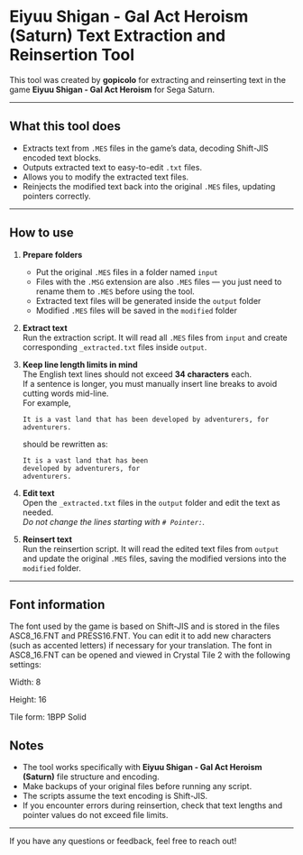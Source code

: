 
# Eiyuu Shigan - Gal Act Heroism (Saturn) Text Extraction and Reinsertion Tool

This tool was created by **gopicolo** for extracting and reinserting text in the game **Eiyuu Shigan - Gal Act Heroism** for Sega Saturn.

---

## What this tool does

- Extracts text from `.MES` files in the game’s data, decoding Shift-JIS encoded text blocks.
- Outputs extracted text to easy-to-edit `.txt` files.
- Allows you to modify the extracted text files.
- Reinjects the modified text back into the original `.MES` files, updating pointers correctly.

---

## How to use

1. **Prepare folders**  
   - Put the original `.MES` files in a folder named `input`  
   - Files with the `.MSG` extension are also `.MES` files — you just need to rename them to `.MES` before using the tool.  
   - Extracted text files will be generated inside the `output` folder  
   - Modified `.MES` files will be saved in the `modified` folder  

2. **Extract text**  
   Run the extraction script. It will read all `.MES` files from `input` and create corresponding `_extracted.txt` files inside `output`.

3. **Keep line length limits in mind**  
   The English text lines should not exceed **34 characters** each.  
   If a sentence is longer, you must manually insert line breaks to avoid cutting words mid-line.  
   For example,  
   ```
   It is a vast land that has been developed by adventurers, for adventurers.
   ```  
   should be rewritten as:  
   ```
   It is a vast land that has been
   developed by adventurers, for
   adventurers.
   ```

4. **Edit text**  
   Open the `_extracted.txt` files in the `output` folder and edit the text as needed.  
   *Do not change the lines starting with `# Pointer:`.*

5. **Reinsert text**  
   Run the reinsertion script. It will read the edited text files from `output` and update the original `.MES` files, saving the modified versions into the `modified` folder.

---

## Font information

The font used by the game is based on Shift-JIS and is stored in the files ASC8_16.FNT and PRESS16.FNT.
You can edit it to add new characters (such as accented letters) if necessary for your translation.
The font in ASC8_16.FNT can be opened and viewed in Crystal Tile 2 with the following settings:

Width: 8

Height: 16

Tile form: 1BPP Solid

## Notes

- The tool works specifically with **Eiyuu Shigan - Gal Act Heroism (Saturn)** file structure and encoding.
- Make backups of your original files before running any script.
- The scripts assume the text encoding is Shift-JIS.
- If you encounter errors during reinsertion, check that text lengths and pointer values do not exceed file limits.

---

If you have any questions or feedback, feel free to reach out!
